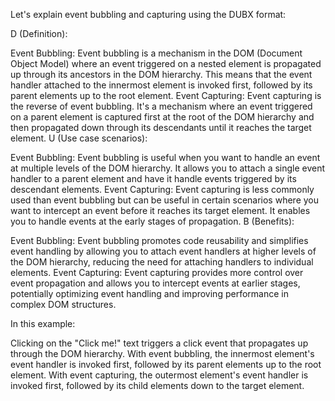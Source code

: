 
Let's explain event bubbling and capturing using the DUBX format:

D (Definition):

Event Bubbling: Event bubbling is a mechanism in the DOM (Document Object Model) where an event triggered on a nested element is propagated up through its ancestors in the DOM hierarchy. This means that the event handler attached to the innermost element is invoked first, followed by its parent elements up to the root element.
Event Capturing: Event capturing is the reverse of event bubbling. It's a mechanism where an event triggered on a parent element is captured first at the root of the DOM hierarchy and then propagated down through its descendants until it reaches the target element.
U (Use case scenarios):

Event Bubbling: Event bubbling is useful when you want to handle an event at multiple levels of the DOM hierarchy. It allows you to attach a single event handler to a parent element and have it handle events triggered by its descendant elements.
Event Capturing: Event capturing is less commonly used than event bubbling but can be useful in certain scenarios where you want to intercept an event before it reaches its target element. It enables you to handle events at the early stages of propagation.
B (Benefits):

Event Bubbling: Event bubbling promotes code reusability and simplifies event handling by allowing you to attach event handlers at higher levels of the DOM hierarchy, reducing the need for attaching handlers to individual elements.
Event Capturing: Event capturing provides more control over event propagation and allows you to intercept events at earlier stages, potentially optimizing event handling and improving performance in complex DOM structures.

In this example:

Clicking on the "Click me!" text triggers a click event that propagates up through the DOM hierarchy.
With event bubbling, the innermost element's event handler is invoked first, followed by its parent elements up to the root element.
With event capturing, the outermost element's event handler is invoked first, followed by its child elements down to the target element.



